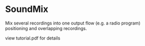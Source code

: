# SoundMix
Mix several recordings into one output flow (e.g. a radio program) positioning and overlapping recordings.

view tutorial.pdf for details

